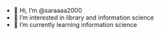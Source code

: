 - 👋 Hi, I’m @saraaaa2000
- 👀 I’m interested in library and information science
- 🌱 I’m currently learning information science

<!---
saraaaa2000/saraaaa2000 is a ✨ special ✨ repository because its `README.md` (this file) appears on your GitHub profile.
You can click the Preview link to take a look at your changes.
--->
